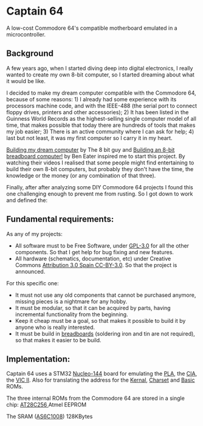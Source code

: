 
# Captain 64 
A low-cost Commodore 64's compatible motherboard emulated in a microcontroller.

## Background
A few years ago, when I started diving deep into digital electronics, I really wanted to create my own 8-bit computer, so I started dreaming about what it would be like. 

I decided to make my dream computer compatible with the Commodore 64, because of some reasons: 1) I already had some experience with its processors machine code, and with the IEEE-488 (the serial port to connect floppy drives, printers and other accessories); 2) It has been listed in the Guinness World Records as the highest-selling single computer model of all time, that makes possible that today there are hundreds of tools that makes my job easier; 3) There is an active community where I can ask for help; 4) last but not least, it was my first computer so I carry it in my heart. 

[Building my dream computer](https://youtu.be/ayh0qebfD2g) by The 8 bit guy  and [Building an 8-bit breadboard computer!](https://youtu.be/LnzuMJLZRdU) by Ben Eater inspired me to start this project. By watching their videos I realised that some people might find entertaining to build their own 8-bit computers, but probably they  don't have the time, the knowledge or the money (or any combination of that three). 

Finally, after after analyzing some DIY Commodore 64 projects I found this one challenging enough to prevent me from rusting.  So I got down to work and defined the:

## Fundamental requirements:

As any of my projects:
 - All software must to be Free Software, under [GPL-3.0](https://www.gnu.org/licenses/gpl-3.0.html) for all the other components. So that I get help for bug fixing and new features.
 - All hardware (schematics, documentation, etc) under Creative Commons [Attribution 3.0 Spain  CC-BY-3.0](https://creativecommons.org/licenses/by/3.0/). So that the project is announced.

For this specific one:
 - It must not use any old components that cannot be purchased anymore, missing pieces is a nightmare for any hobby. 
 - It must be modular, so that it can be acquired by parts, having incremental functionality from the beginning.
 - Keep it cheap must be a goal, so that makes it possible to build it by anyone who is really interested.
 - It must be build in [breadboards](https://en.wikipedia.org/wiki/Breadboard) (soldering iron and tin are not required), so that makes it easier to be build.
 
## Implementation:

Captain 64 uses a STM32 [Nucleo-144](https://github.com/ddonofrio/captain64/blob/master/Datasheets/nucleo-l496zg-p.pdf) board for emulating the [PLA](https://www.c64-wiki.com/wiki/PLA_(C64_chip)), the [CIA](https://www.c64-wiki.com/wiki/CIA), the [VIC II](https://www.c64-wiki.com/wiki/VIC#VIC-II). Also for translating the address for the [Kernal](https://www.c64-wiki.com/wiki/Kernal), [Charset](https://www.c64-wiki.com/wiki/Character_set) and [Basic](https://www.c64-wiki.com/wiki/BASIC_ROM) ROMs.

The three internal ROMs from the Commodore 64 are stored in a single chip: [AT28C256 ](https://www.mouser.es/datasheet/2/268/doc0006-1108095.pdf) Atmel EEPROM

The SRAM ([AS6C1008](https://www.mouser.es/datasheet/2/12/AS6C1008feb2007-1511508.pdf)) 128KBytes

